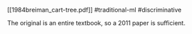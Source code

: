 [[1984breiman_cart-tree.pdf]]
#traditional-ml #discriminative



The original is an entire textbook, so a 2011 paper is sufficient. 
